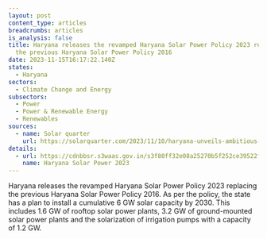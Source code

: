 ```yaml
---
layout: post
content_type: articles
breadcrumbs: articles
is_analysis: false
title: Haryana releases the revamped Haryana Solar Power Policy 2023 replacing
  the previous Haryana Solar Power Policy 2016
date: 2023-11-15T16:17:22.140Z
states:
  - Haryana
sectors:
  - Climate Change and Energy
subsectors:
  - Power
  - Power & Renewable Energy
  - Renewables
sources:
  - name: Solar quarter
    url: https://solarquarter.com/2023/11/10/haryana-unveils-ambitious-draft-solar-power-policy-2023-to-boost-renewable-energy/
details:
  - url: https://cdnbbsr.s3waas.gov.in/s3f80ff32e08a25270b5f252ce39522f72/uploads/2023/11/20231107830401647.pdf
    name: Haryana Solar Power 2023
---
```

Haryana releases the revamped Haryana Solar Power Policy 2023 replacing the previous Haryana Solar Power Policy 2016. As per the policy, the state has a plan to install a cumulative 6 GW solar capacity by 2030. This includes 1.6 GW of rooftop solar power plants, 3.2 GW of ground-mounted solar power plants and the solarization of irrigation pumps with a capacity of 1.2 GW.